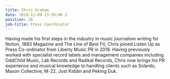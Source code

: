 ```yaml
---
title: Chris Graham
date: 2018-11-09 13:39:00 Z
position: 28
job-title: Press Coordinator
---
```


Having made his first steps in the industry in music journalism writing for Notion, 1883 Magazine and The Line of Best Fit, Chris joined Listen Up as Press Co-ordinator from Liberty Music PR in 2018. Having previously worked with specialist record labels and management companies including OddChild Music, Lab Records and Radikal Records, Chris now brings his PR experience and musical knowledge to handling clients such as Solardo, Mason Collective, M-22, Just Kiddin and Peking Duk.